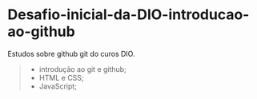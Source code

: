 # Desafio-inicial-da-DIO-introducao-ao-github
Estudos sobre github  git do curos DIO.
> - introdução ao git e github;
> - HTML e CSS;
> - JavaScript;
